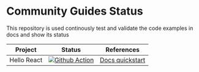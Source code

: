 # Community Guides Status
This repository is used continously test and validate the code examples in docs and show its status

| Project         | Status | References |
|--------------|--------|--------|
| Hello React      | [![Github Action](https://github.com/teambit/community-guides-status/actions/workflows/hello-react-quickstart.yml/badge.svg)](https://github.com/teambit/community-guides-status/actions/workflows/hello-react-quickstart.yml) | [Docs quickstart](https://bit.dev/docs/quick-start/hello-world) |

